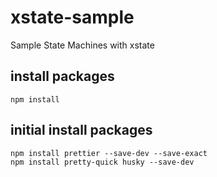 # xstate-sample
Sample State Machines with xstate



## install packages

```
npm install
```


## initial install packages

```
npm install prettier --save-dev --save-exact
npm install pretty-quick husky --save-dev
```
